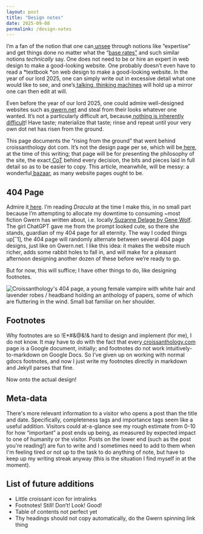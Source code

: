 ```yaml
---
layout: post
title: "Design notes"
date: 2025-09-08
permalink: /design-notes
---
```


I’m a fan of the notion that one can[ unsee](http://gwern.net/unseeing) through notions like “expertise” and get things done no matter what the “[base rates”](https://en.wikipedia.org/wiki/Base_rate) and such similar notions *technically* say. One does not need to be or hire an expert in web design to make a good-looking website. One probably doesn’t even have to read a *textbook *on web design to make a good-looking website. In the year of our lord 2025, one can simply write out in excessive detail what one would like to see, and one’s[ talking, thinking machines](http://en.wikipedia.org/wiki/large_language_models) will hold up a mirror one can then edit at will.

Even before the year of our lord 2025, one could admire well-designed websites such as[ gwern.net](http://gwern.net/design) and steal from their looks whatever one wanted. It’s not a particularly difficult art, because[ nothing is inherently difficult](https://guzey.com/education/is-anything-inherently-difficult/)! Have taste; materialize that taste; rinse and repeat until your very own dot net has risen from the ground.

This page documents the “rising from the ground” that went behind croissanthology dot com. It’s not the design page per se, which will be[ here](http://croissanthology.com/design), at the time of this writing; that page will be for presenting the philosophy of the site, the exact[ CoT](https://en.wikipedia.org/wiki/Prompt_engineering#Chain-of-thought) behind every decision, the bits and pieces laid in full detail so as to be easier to copy. This article, meanwhile, will be messy: a wonderful[ bazaar](http://v), as many website pages ought to be.


## **404 Page**


Admire it[ here](http://croissanthology.com/404). I’m reading *Dracula* at the time I make this, in no small part because I’m attempting to allocate my downtime to consuming ~most fiction Gwern has written about, i.e. locally[ Suzanne Delage by Gene Wolf](http://gwern.net/suzanne-delage). The girl ChatGPT gave me from the prompt looked cute, so there she stands, guardian of my 404 page for all eternity. The way I coded things up[ˆ1], the 404 page will randomly alternate between several 404 page designs, just like on Gwern.net. I like this idea: it makes the website much richer, adds some rabbit holes to fall in, and will make for a pleasant afternoon designing another dozen of these before we’re ready to go.

But for now, this will suffice; I have other things to do, like designing footnotes.


![Croissanthology's 404 page, a young female vampire with white hair and lavender robes / headband holding an anthology of papers, some of which are fluttering in the wind. Small bat familiar on her shoulder.](https://imgur.com/RCVpXtK)



## **Footnotes**


Why footnotes are so !E*#&@&!& hard to design and implement (for me), I do not know. It may have to do with the fact that every[ croissanthology.com](http://croissanthology.com) page is a Google document, initially; and footnotes do not work intuitively-to-markdown on Google Docs. So I’ve given up on working with normal gdocs footnotes, and now I just write my footnotes directly in markdown and Jekyll parses that fine.

Now onto the actual design!


## Meta-data

There's more relevant information to a visitor who opens a post than the title and date. Specifically, completeness tags and importance tags seem like a useful addition. Visitors could at-a-glance see my rough estimate from 0-10 for how “important” a post ends up being, as measured by expected impact to one of humanity or the visitor. Posts on the lower end (such as the post you're reading!) are fun to write and I sometimes need to add to them when I'm feeling tired or not up to the task to do anything of note, but have to keep up my writing streak anyway (this is the situation I find myself in at the moment).


## List of future additions

- Little croissant icon for intralinks
- Footnotes! Still! Don’t! Look! Good!
- Table of contents not perfect yet
- Thy headings should not copy automatically, do the Gwern spinning link thing

[^1]:** **Or rather, had OpenAI Codex Web code things up while I was taking a stroll, shower, or otherwise not paying attention and occasionally adjusting details on my phone screen. One can lead an incredibly satisfying cadence of existence, even at our relatively primitive technological level.
